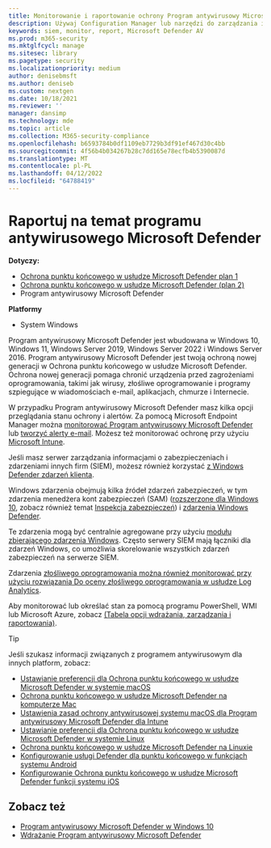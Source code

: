```yaml
---
title: Monitorowanie i raportowanie ochrony Program antywirusowy Microsoft Defender
description: Używaj Configuration Manager lub narzędzi do zarządzania informacjami o zabezpieczeniach i zdarzeniami (SIEM), aby korzystać z raportów i monitorować usługę Microsoft Defender AV przy użyciu programu PowerShell i usługi WMI.
keywords: siem, monitor, report, Microsoft Defender AV
ms.prod: m365-security
ms.mktglfcycl: manage
ms.sitesec: library
ms.pagetype: security
ms.localizationpriority: medium
author: denisebmsft
ms.author: deniseb
ms.custom: nextgen
ms.date: 10/18/2021
ms.reviewer: ''
manager: dansimp
ms.technology: mde
ms.topic: article
ms.collection: M365-security-compliance
ms.openlocfilehash: b6593784b0df1109eb7729b3df91ef467d30c4bb
ms.sourcegitcommit: 4f56b4b034267b28c7dd165e78ecfb4b5390087d
ms.translationtype: MT
ms.contentlocale: pl-PL
ms.lasthandoff: 04/12/2022
ms.locfileid: "64788419"
---
```

# <a name="report-on-microsoft-defender-antivirus"></a>Raportuj na temat programu antywirusowego Microsoft Defender

**Dotyczy:**
- [Ochrona punktu końcowego w usłudze Microsoft Defender plan 1](https://go.microsoft.com/fwlink/p/?linkid=2154037)
- [Ochrona punktu końcowego w usłudze Microsoft Defender (plan 2)](https://go.microsoft.com/fwlink/p/?linkid=2154037) 
- Program antywirusowy Microsoft Defender

**Platformy**
- System Windows

Program antywirusowy Microsoft Defender jest wbudowana w Windows 10, Windows 11, Windows Server 2019, Windows Server 2022 i Windows Server 2016. Program antywirusowy Microsoft Defender jest twoją ochroną nowej generacji w Ochrona punktu końcowego w usłudze Microsoft Defender. Ochrona nowej generacji pomaga chronić urządzenia przed zagrożeniami oprogramowania, takimi jak wirusy, złośliwe oprogramowanie i programy szpiegujące w wiadomościach e-mail, aplikacjach, chmurze i Internecie.

W przypadku Program antywirusowy Microsoft Defender masz kilka opcji przeglądania stanu ochrony i alertów. Za pomocą Microsoft Endpoint Manager można [monitorować Program antywirusowy Microsoft Defender](/configmgr/protect/deploy-use/monitor-endpoint-protection) lub [tworzyć alerty e-mail](/configmgr/protect/deploy-use/endpoint-configure-alerts). Możesz też monitorować ochronę przy użyciu [Microsoft Intune](/intune/introduction-intune).

Jeśli masz serwer zarządzania informacjami o zabezpieczeniach i zdarzeniami innych firm (SIEM), możesz również korzystać [z Windows Defender zdarzeń klienta](/windows/win32/events/windows-events).

Windows zdarzenia obejmują kilka źródeł zdarzeń zabezpieczeń, w tym zdarzenia menedżera kont zabezpieczeń (SAM) ([rozszerzone dla Windows 10](/windows/whats-new/whats-new-windows-10-version-1507-and-1511), zobacz również temat [Inspekcja zabezpieczeń](/windows/device-security/auditing/security-auditing-overview)) i [zdarzenia Windows Defender](troubleshoot-microsoft-defender-antivirus.md).

Te zdarzenia mogą być centralnie agregowane przy użyciu [modułu zbierającego zdarzenia Windows](/windows/win32/wec/windows-event-collector). Często serwery SIEM mają łączniki dla zdarzeń Windows, co umożliwia skorelowanie wszystkich zdarzeń zabezpieczeń na serwerze SIEM.

Zdarzenia [złośliwego oprogramowania można również monitorować przy użyciu rozwiązania Do oceny złośliwego oprogramowania w usłudze Log Analytics](/azure/log-analytics/log-analytics-malware).

Aby monitorować lub określać stan za pomocą programu PowerShell, WMI lub Microsoft Azure, zobacz [(Tabela opcji wdrażania, zarządzania i raportowania)](deploy-manage-report-microsoft-defender-antivirus.md#ref2).

> [!TIP]
> Jeśli szukasz informacji związanych z programem antywirusowym dla innych platform, zobacz:
> - [Ustawianie preferencji dla Ochrona punktu końcowego w usłudze Microsoft Defender w systemie macOS](mac-preferences.md)
> - [Ochrona punktu końcowego w usłudze Microsoft Defender na komputerze Mac](microsoft-defender-endpoint-mac.md)
> - [Ustawienia zasad ochrony antywirusowej systemu macOS dla Program antywirusowy Microsoft Defender dla Intune](/mem/intune/protect/antivirus-microsoft-defender-settings-macos)
> - [Ustawianie preferencji dla Ochrona punktu końcowego w usłudze Microsoft Defender w systemie Linux](linux-preferences.md)
> - [Ochrona punktu końcowego w usłudze Microsoft Defender na Linuxie](microsoft-defender-endpoint-linux.md)
> - [Konfigurowanie usługi Defender dla punktu końcowego w funkcjach systemu Android](android-configure.md)
> - [Konfigurowanie Ochrona punktu końcowego w usłudze Microsoft Defender funkcji systemu iOS](ios-configure-features.md)

## <a name="see-also"></a>Zobacz też

- [Program antywirusowy Microsoft Defender w Windows 10](microsoft-defender-antivirus-in-windows-10.md)
- [Wdrażanie Program antywirusowy Microsoft Defender](deploy-manage-report-microsoft-defender-antivirus.md)
